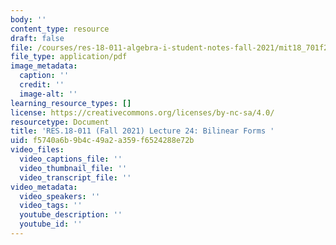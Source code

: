 ```yaml
---
body: ''
content_type: resource
draft: false
file: /courses/res-18-011-algebra-i-student-notes-fall-2021/mit18_701f21_lect24.pdf
file_type: application/pdf
image_metadata:
  caption: ''
  credit: ''
  image-alt: ''
learning_resource_types: []
license: https://creativecommons.org/licenses/by-nc-sa/4.0/
resourcetype: Document
title: 'RES.18-011 (Fall 2021) Lecture 24: Bilinear Forms '
uid: f5740a6b-9b4c-49a2-a359-f6524288e72b
video_files:
  video_captions_file: ''
  video_thumbnail_file: ''
  video_transcript_file: ''
video_metadata:
  video_speakers: ''
  video_tags: ''
  youtube_description: ''
  youtube_id: ''
---
```


